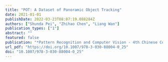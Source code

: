 ```yaml
---
title: "POT: A Dataset of Panoramic Object Tracking"
date: 2021-01-01
publishDate: 2022-03-23T08:07:19.088284Z
authors: ["Shunda Pei", "Zhihao Chen", "Liang Wan"]
publication_types: ["1"]
abstract: ""
featured: false
publication: "*Pattern Recognition and Computer Vision - 4th Chinese Conference, PRCV 2021, Beijing, China, October 29 - November 1, 2021, Proceedings, Part I*"
url_pdf: "https://doi.org/10.1007/978-3-030-88004-0_25"
doi: "10.1007/978-3-030-88004-0_25"
---
```


